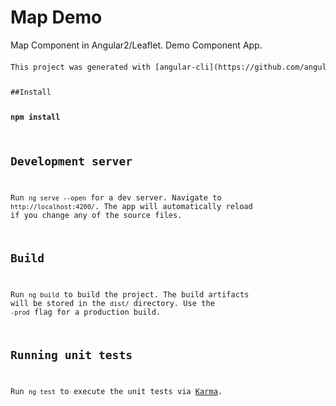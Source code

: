 <h1>Map Demo</h1>
<div>
	Map Component in Angular2/Leaflet. Demo Component App.
</div>

<div style="margin-top: 20px">
<pre style="font-size: 12px">
This project was generated with [angular-cli](https://github.com/angular/angular-cli) version 1.0.0-beta.25.5.

##Install
<div><strong>npm install</strong></div>

## Development server
Run `ng serve --open` for a dev server. Navigate to `http://localhost:4200/`. The app will automatically reload if you change any of the source files.

## Build

Run `ng build` to build the project. The build artifacts will be stored in the `dist/` directory. Use the `-prod` flag for a production build.

## Running unit tests

Run `ng test` to execute the unit tests via [Karma](https://karma-runner.github.io).
</pre>
</div>

